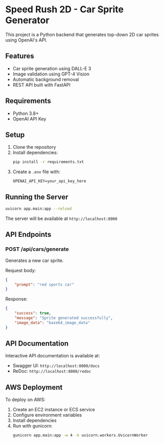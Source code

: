 # Speed Rush 2D - Car Sprite Generator

This project is a Python backend that generates top-down 2D car sprites using OpenAI's API.

## Features

- Car sprite generation using DALL-E 3
- Image validation using GPT-4 Vision
- Automatic background removal
- REST API built with FastAPI

## Requirements

- Python 3.8+
- OpenAI API Key

## Setup

1. Clone the repository
2. Install dependencies:
   ```bash
   pip install -r requirements.txt
   ```
3. Create a `.env` file with:
   ```
   OPENAI_API_KEY=your_api_key_here
   ```

## Running the Server

```bash
uvicorn app.main:app --reload
```

The server will be available at `http://localhost:8000`

## API Endpoints

### POST /api/cars/generate

Generates a new car sprite.

Request body:
```json
{
    "prompt": "red sports car"
}
```

Response:
```json
{
    "success": true,
    "message": "Sprite generated successfully",
    "image_data": "base64_image_data"
}
```

## API Documentation

Interactive API documentation is available at:
- Swagger UI: `http://localhost:8000/docs`
- ReDoc: `http://localhost:8000/redoc`

## AWS Deployment

To deploy on AWS:

1. Create an EC2 instance or ECS service
2. Configure environment variables
3. Install dependencies
4. Run with gunicorn:
   ```bash
   gunicorn app.main:app -w 4 -k uvicorn.workers.UvicornWorker
   ```
